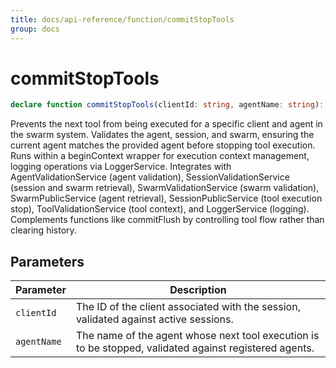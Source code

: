 ```yaml
---
title: docs/api-reference/function/commitStopTools
group: docs
---
```


# commitStopTools

```ts
declare function commitStopTools(clientId: string, agentName: string): Promise<void>;
```

Prevents the next tool from being executed for a specific client and agent in the swarm system.
Validates the agent, session, and swarm, ensuring the current agent matches the provided agent before stopping tool execution.
Runs within a beginContext wrapper for execution context management, logging operations via LoggerService.
Integrates with AgentValidationService (agent validation), SessionValidationService (session and swarm retrieval),
SwarmValidationService (swarm validation), SwarmPublicService (agent retrieval), SessionPublicService (tool execution stop),
ToolValidationService (tool context), and LoggerService (logging). Complements functions like commitFlush by controlling tool flow rather than clearing history.

## Parameters

| Parameter | Description |
|-----------|-------------|
| `clientId` | The ID of the client associated with the session, validated against active sessions. |
| `agentName` | The name of the agent whose next tool execution is to be stopped, validated against registered agents. |
